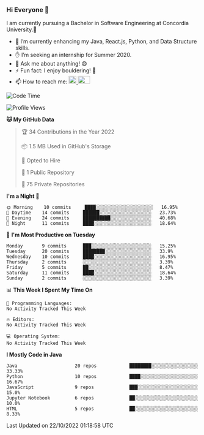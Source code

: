 ### Hi Everyone 👋
I am currently pursuing a Bachelor in Software Engineering at Concordia University.🏫

- 🌱 I’m currently enhancing my Java, React.js, Python, and Data Structure skills.
- ✋ I’m seeking an internship for Summer 2020.
- 💬 Ask me about anything! 😄
- ⚡ Fun fact: I enjoy bouldering! 🧗‍
- 📫 How to reach me: <a href="https://www.linkedin.com/in/siu-tong-ye/" target="_blank"> <img width="20px" width="32" src="https://cdn.jsdelivr.net/npm/simple-icons@v3/icons/linkedin.svg" /> </a> <a href="mailto:SiuTongYe@gmail.com" target="_blank"> <img height="20" width="32" src="https://cdn.jsdelivr.net/npm/simple-icons@v3/icons/gmail.svg" /> </a>

<!--START_SECTION:waka-->
![Code Time](http://img.shields.io/badge/Code%20Time-278%20hrs%201%20min-blue)

![Profile Views](http://img.shields.io/badge/Profile%20Views-0-blue)

**🐱 My GitHub Data** 

> 🏆 34 Contributions in the Year 2022
 > 
> 📦 1.5 MB Used in GitHub's Storage 
 > 
> 💼 Opted to Hire
 > 
> 📜 1 Public Repository 
 > 
> 🔑 75 Private Repositories  
 > 
**I'm a Night 🦉** 

```text
🌞 Morning    10 commits     ████░░░░░░░░░░░░░░░░░░░░░   16.95% 
🌆 Daytime    14 commits     ██████░░░░░░░░░░░░░░░░░░░   23.73% 
🌃 Evening    24 commits     ██████████░░░░░░░░░░░░░░░   40.68% 
🌙 Night      11 commits     ████░░░░░░░░░░░░░░░░░░░░░   18.64%

```
📅 **I'm Most Productive on Tuesday** 

```text
Monday       9 commits      ███░░░░░░░░░░░░░░░░░░░░░░   15.25% 
Tuesday      20 commits     ████████░░░░░░░░░░░░░░░░░   33.9% 
Wednesday    10 commits     ████░░░░░░░░░░░░░░░░░░░░░   16.95% 
Thursday     2 commits      ░░░░░░░░░░░░░░░░░░░░░░░░░   3.39% 
Friday       5 commits      ██░░░░░░░░░░░░░░░░░░░░░░░   8.47% 
Saturday     11 commits     ████░░░░░░░░░░░░░░░░░░░░░   18.64% 
Sunday       2 commits      ░░░░░░░░░░░░░░░░░░░░░░░░░   3.39%

```


📊 **This Week I Spent My Time On** 

```text
💬 Programming Languages: 
No Activity Tracked This Week

🔥 Editors: 
No Activity Tracked This Week

💻 Operating System: 
No Activity Tracked This Week

```

**I Mostly Code in Java** 

```text
Java                     20 repos            ████████░░░░░░░░░░░░░░░░░   33.33% 
Python                   10 repos            ████░░░░░░░░░░░░░░░░░░░░░   16.67% 
JavaScript               9 repos             ███░░░░░░░░░░░░░░░░░░░░░░   15.0% 
Jupyter Notebook         6 repos             ██░░░░░░░░░░░░░░░░░░░░░░░   10.0% 
HTML                     5 repos             ██░░░░░░░░░░░░░░░░░░░░░░░   8.33%

```



 Last Updated on 22/10/2022 01:18:58 UTC
<!--END_SECTION:waka-->
